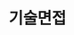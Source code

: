---
# Featured tags need to have either the `list` or `grid` layout (PRO only).
layout: list
# The title of the tag's page.
title: 기술면접
# The name of the tag, used in a post's front matter (e.g. tags: [<slug>]).
slug: 기술면접
sidebar: true
# (Optional) Write a short (~150 characters) description of this featured tag.
description: >
  기술 면접 정리
menu : true
submenu: false
order: 9
# (Optional) You can disable grouping posts by date.
# no_groups: true
---